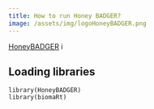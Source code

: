 ```yaml
---
title: How to run Honey BADGER?
image: /assets/img/logoHoneyBADGER.png
---
```


[HoneyBADGER](https://github.com/JEFworks/HoneyBADGER) i

## Loading libraries

```
library(HoneyBADGER)
library(biomaRt)
```
